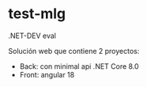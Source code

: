 # test-mlg
.NET-DEV eval

Solución web que contiene 2 proyectos:

- Back: con minimal api .NET Core 8.0
- Front: angular 18
